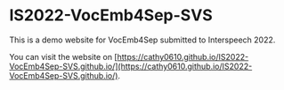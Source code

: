 # IS2022-VocEmb4Sep-SVS

This is a demo website for VocEmb4Sep submitted to Interspeech 2022.

You can visit the website on [https://cathy0610.github.io/IS2022-VocEmb4Sep-SVS.github.io/](https://cathy0610.github.io/IS2022-VocEmb4Sep-SVS.github.io/).
